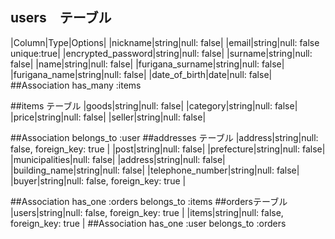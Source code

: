 ## users　テーブル

|Column|Type|Options|
|nickname|string|null: false|
|email|string|null: false unique:true|
|encrypted_password|string|null: false|
|surname|string|null: false|
|name|string|null: false|
|furigana_surname|string|null: false|
|furigana_name|string|null: false|
|date_of_birth|date|null: false|
##Association
has_many :items

##items テーブル
|goods|string|null: false|
|category|string|null: false|
|price|string|null: false|
|seller|string|null: false|

##Association
belongs_to :user
##addresses テーブル
|address|string|null: false, foreign_key: true |
|post|string|null: false|
|prefecture|string|null: false|
|municipalities|null: false|
|address|string|null: false|
|building_name|string|null: false|
|telephone_number|string|null: false|
|buyer|string|null: false, foreign_key: true |


##Association
has_one :orders
belongs_to :items
##ordersテーブル
|users|string|null: false, foreign_key: true |
|items|string|null: false, foreign_key: true |
##Association
has_one :user
belongs_to :orders